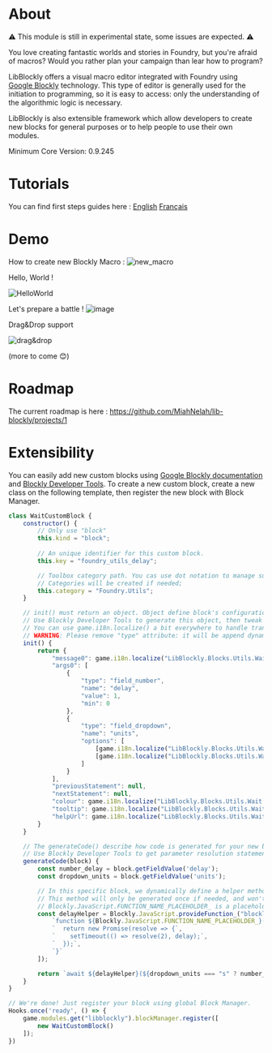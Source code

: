 # About

 :warning: This module is still in experimental state, some issues are expected. :warning:

You love creating fantastic worlds and stories in Foundry, but you're afraid of macros? Would you rather plan your campaign than lear how to program? 

LibBlockly offers a visual macro editor integrated with Foundry using [Google Blockly](https://developers.google.com/blockly) technology. This type of editor is generally used for the initiation to programming, so it is easy to access: only the understanding of the algorithmic logic is necessary.

LibBlockly is also extensible framework which allow developers to create new blocks for general purposes or to help people to use their own modules.

Minimum Core Version: 0.9.245

# Tutorials

You can find first steps guides here : [English](https://github.com/MiahNelah/lib-blockly/wiki/First-steps) [Français](https://github.com/MiahNelah/lib-blockly/wiki/Premiers-pas)

# Demo

How to create new Blockly Macro :
![new_macro](https://user-images.githubusercontent.com/1334405/171999317-df2e74d6-3f27-4170-bd01-e2e694dc3f25.gif)


Hello, World !

![HelloWorld](https://user-images.githubusercontent.com/1334405/170825801-e54456d6-5bea-4874-a5de-b670f1a79a03.gif)

Let's prepare a battle !
![image](https://user-images.githubusercontent.com/1334405/172059866-a4dc2502-1c26-4622-a048-24072c5744a6.png)

Drag&Drop support

![drag&drop](https://user-images.githubusercontent.com/1334405/171998545-0182f6a2-5c43-4610-b9a1-55a67c677384.gif)


(more to come :blush:)

# Roadmap

The current roadmap is here : https://github.com/MiahNelah/lib-blockly/projects/1

# Extensibility

You can easily add new custom blocks using [Google Blockly documentation](https://developers.google.com/blockly/guides/overview) and [Blockly Developer Tools](https://blockly-demo.appspot.com/static/demos/blockfactory/index.html).
To create a new custom block, create a new class on the following template, then register the new block with Block Manager.

```javascript
class WaitCustomBlock {
    constructor() {
        // Only use "block"
        this.kind = "block";
        
        // An unique identifier for this custom block.
        this.key = "foundry_utils_delay";

        // Toolbox category path. You cas use dot notation to manage sub-category.
        // Categories will be created if needed;
        this.category = "Foundry.Utils";
    }

    // init() must return an object. Object define block's configuration    
    // Use Blockly Developer Tools to generate this object, then tweak it.
    // You can use game.i18n.localize() a bit everywhere to handle translations.
    // WARNING: Please remove "type" attribute: it will be append dynamically.
    init() {
        return {
            "message0": game.i18n.localize("LibBlockly.Blocks.Utils.Wait.Title"),
            "args0": [
                {
                    "type": "field_number",
                    "name": "delay",
                    "value": 1,
                    "min": 0
                },
                {
                    "type": "field_dropdown",
                    "name": "units",
                    "options": [
                        [game.i18n.localize("LibBlockly.Blocks.Utils.Wait.Seconds"), "s"],
                        [game.i18n.localize("LibBlockly.Blocks.Utils.Wait.Milliseconds"), "ms"]
                    ]
                }
            ],
            "previousStatement": null,
            "nextStatement": null,
            "colour": game.i18n.localize("LibBlockly.Blocks.Utils.Wait.Colour"),
            "tooltip": game.i18n.localize("LibBlockly.Blocks.Utils.Wait.Tooltip"),
            "helpUrl": game.i18n.localize("LibBlockly.Blocks.Utils.Wait.HelpUrl"),
        }
    }

    // The generateCode() describe how code is generated for your new block.
    // Use Blockly Developer Tools to get parameter resolution statements.
    generateCode(block) {
        const number_delay = block.getFieldValue('delay');
        const dropdown_units = block.getFieldValue('units');

        // In this specific block, we dynamically define a helper method to handle setTimeout promise.
        // This method will only be generated once if needed, and won't be if block is never used.
        // Blockly.JavaScript.FUNCTION_NAME_PLACEHOLDER_ is a placeholder to reference method hersel (useful for recursive calls).
        const delayHelper = Blockly.JavaScript.provideFunction_("blockly_delay_helper", [
            `function ${Blockly.JavaScript.FUNCTION_NAME_PLACEHOLDER_}(delay) {`,
            `  return new Promise(resolve => {`,
            `    setTimeout(() => resolve(2), delay);`,
            `  });`,
            `}`
        ]);

        return `await ${delayHelper}(${dropdown_units === "s" ? number_delay * 1000 : number_delay});\n`;
    }
}

// We're done! Just register your block using global Block Manager.
Hooks.once('ready', () => {
    game.modules.get("libblockly").blockManager.register([
        new WaitCustomBlock()
    ]);
})
```
